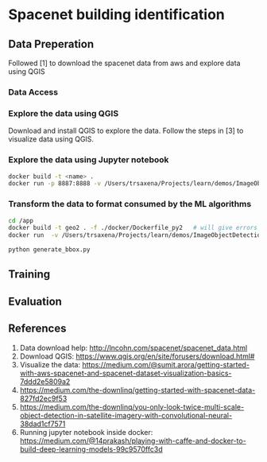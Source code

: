 # Spacenet building identification

## Data Preperation
Followed [1] to download the spacenet data from aws and explore data using QGIS
### Data Access

### Explore the data using QGIS
Download and install QGIS to explore the data. Follow the steps in [3] to visualize data using QGIS. 

### Explore the data using Jupyter notebook

```bash
docker build -t <name> .
docker run -p 8887:8888 -v /Users/trsaxena/Projects/learn/demos/ImageObjectDetection/spacenet_building_detection/notebooks:/model1/notebooks -v /Users/trsaxena/Projects/learn/demos/ImageObjectDetection/spacenet_building_detection/data:/model1/data -it <name>
``` 

### Transform the data to format consumed by the ML algorithms 
```bash
cd /app
docker build -t geo2 . -f ./docker/Dockerfile_py2   # will give errors but build successfully
docker run  -v /Users/trsaxena/Projects/learn/demos/ImageObjectDetection/spacenet_building_detection/data:/workspace/data -it geo /bin/bash
```
```bash
python generate_bbox.py
```

## Training

## Evaluation
 

## References 
1. Data download help: http://lncohn.com/spacenet/spacenet_data.html
2. Download QGIS: https://www.qgis.org/en/site/forusers/download.html# 
3. Visualize the data: https://medium.com/@sumit.arora/getting-started-with-aws-spacenet-and-spacenet-dataset-visualization-basics-7ddd2e5809a2
4. https://medium.com/the-downlinq/getting-started-with-spacenet-data-827fd2ec9f53
5. https://medium.com/the-downlinq/you-only-look-twice-multi-scale-object-detection-in-satellite-imagery-with-convolutional-neural-38dad1cf7571
6. Running jupyter notebook inside docker: https://medium.com/@14prakash/playing-with-caffe-and-docker-to-build-deep-learning-models-99c9570ffc3d


